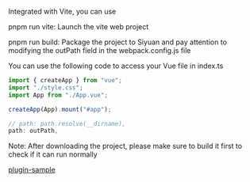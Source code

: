 Integrated with Vite, you can use

pnpm run vite: Launch the vite web project

pnpm run build: Package the project to Siyuan and pay attention to modifying the outPath field in the webpack.config.js file

You can use the following code to access your Vue file in index.ts
```typescript
import { createApp } from "vue";
import "./style.css";
import App from "./App.vue";

createApp(App).mount("#app");
```

```javascript
// path: path.resolve(__dirname),
path: outPath,
```

Note: After downloading the project, please make sure to build it first to check if it can run normally

[plugin-sample](https://github.com/siyuan-note/plugin-sample)